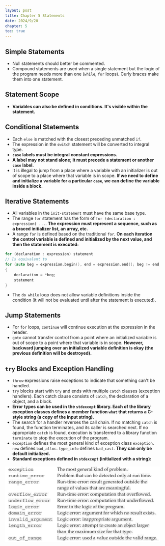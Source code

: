 ```yaml
---
layout: post
title: Chapter 5 Statements
date: 2024/9/20
chapter: 5
toc: true
---
```


## Simple Statements

- Null statements should better be commented.
- Compound statements are used when a single statement but the logic of the program needs more than one (`while`, `for` loops). Curly braces make them into one statement.

## Statement Scope

- **Variables can also be defined in conditions. It's visible within the statement.**

## Conditional Statements

- Each `else` is matched with the closest preceding unmatched `if`.
- The expression in the `switch` statement will be converted to integral type.
- **`case` labels must be integral constant expressions.**
- **A label may not stand alone; it must precede a statement or another `case` label.**
- It is illegal to jump from a place where a variable with an initializer is out of scope to a place where that variable is in scope. **If we need to define and initialize a variable for a particular `case`, we can define the variable inside a block.**

## Iterative Statements

- All variables in the `init-statement` must have the same base type.
- The range `for` statement has the form of `for (declaration : expression) ...`. **The expression must represent a sequence, such as a braced initializer list, an array, etc.**
- A range `for` is defined based on the traditional `for`. **On each iteration the control variable is defined and initialized by the next value, and then the statement is executed:**

```cpp
for (declaration : expression) statement
// Is equivalent to
for (auto beg = expression.begin(), end = expression.end(); beg != end; ++beg)
{
	declaration = *beg;
	statement
}
```

- The `do while` loop does not allow variable definitions inside the condition (it will not be evaluated until after the statement is executed).

## Jump Statements

- For `for` loops, `continue` will continue execution at the expression in the header.
- `goto` cannot transfer control from a point where an initialized variable is out of scope to a point where that variable is in scope. **However, backward jumping over an initialized variable definition is okay (the previous definition will be destroyed).**

## `try` Blocks and Exception Handling

- `throw` expressions raise exceptions to indicate that something can't be handled.
- `try` blocks start with `try` and ends with multiple `catch` clauses (exception handlers). Each catch clause consists of `catch`, the declaration of a object, and a block.
- **Error types can be used in the `stdexcept` library. Each of the library exception classes defines a member function `what` that returns a C-style string (a copy of the input string).**
- The search for a handler reverses the call chain. If no matching `catch` is found, the function terminates, and its caller is searched next. If no appropriate `catch` is found, execution is transferred to a library function `terminate` to stop the execution of the program.
- `exception` defines the most general kind of exception class `exception`. `new` defines `bad_alloc`. `type_info` defines `bad_cast`. **They can only be default initialized.**
- **Standard exceptions defined in `stdexcept` (initialized with a string):**

<img src="/posts/cpp-primer/attachments/Pasted image 20240920141303.png">

